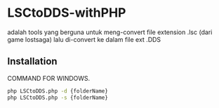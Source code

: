 # LSCtoDDS-withPHP

adalah tools yang berguna untuk meng-convert file extension .lsc (dari game lostsaga) lalu di-convert ke dalam file ext .DDS

## Installation

COMMAND FOR WINDOWS.

```bash
php LSCtoDDS.php -d {folderName}
php LSCtoDDS.php -s {folderName}

 ```
